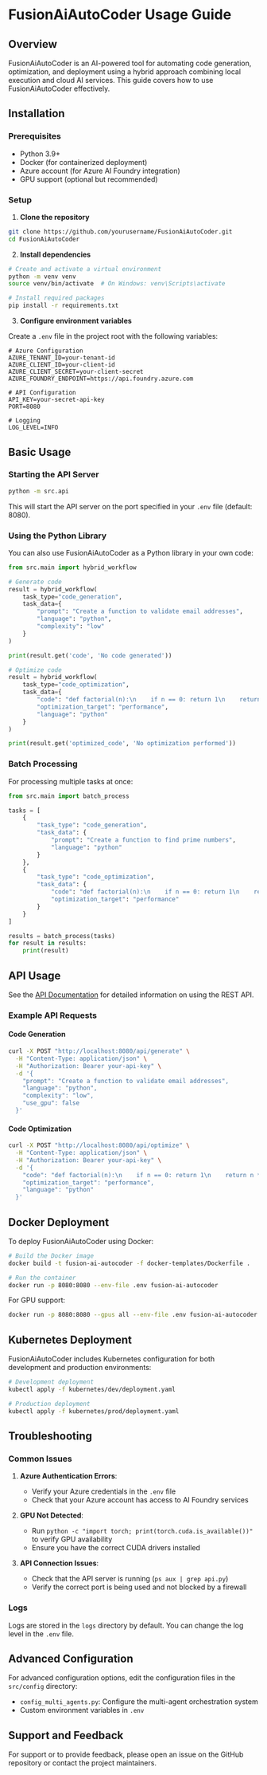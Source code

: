 # FusionAiAutoCoder Usage Guide

## Overview

FusionAiAutoCoder is an AI-powered tool for automating code generation, optimization, and deployment using a hybrid approach combining local execution and cloud AI services. This guide covers how to use FusionAiAutoCoder effectively.

## Installation

### Prerequisites

- Python 3.9+
- Docker (for containerized deployment)
- Azure account (for Azure AI Foundry integration)
- GPU support (optional but recommended)

### Setup

1. **Clone the repository**

```bash
git clone https://github.com/yourusername/FusionAiAutoCoder.git
cd FusionAiAutoCoder
```

2. **Install dependencies**

```bash
# Create and activate a virtual environment
python -m venv venv
source venv/bin/activate  # On Windows: venv\Scripts\activate

# Install required packages
pip install -r requirements.txt
```

3. **Configure environment variables**

Create a `.env` file in the project root with the following variables:

```
# Azure Configuration
AZURE_TENANT_ID=your-tenant-id
AZURE_CLIENT_ID=your-client-id
AZURE_CLIENT_SECRET=your-client-secret
AZURE_FOUNDRY_ENDPOINT=https://api.foundry.azure.com

# API Configuration
API_KEY=your-secret-api-key
PORT=8080

# Logging
LOG_LEVEL=INFO
```

## Basic Usage

### Starting the API Server

```bash
python -m src.api
```

This will start the API server on the port specified in your `.env` file (default: 8080).

### Using the Python Library

You can also use FusionAiAutoCoder as a Python library in your own code:

```python
from src.main import hybrid_workflow

# Generate code
result = hybrid_workflow(
    task_type="code_generation",
    task_data={
        "prompt": "Create a function to validate email addresses",
        "language": "python",
        "complexity": "low"
    }
)

print(result.get('code', 'No code generated'))

# Optimize code
result = hybrid_workflow(
    task_type="code_optimization",
    task_data={
        "code": "def factorial(n):\n    if n == 0: return 1\n    return n * factorial(n-1)",
        "optimization_target": "performance",
        "language": "python"
    }
)

print(result.get('optimized_code', 'No optimization performed'))
```

### Batch Processing

For processing multiple tasks at once:

```python
from src.main import batch_process

tasks = [
    {
        "task_type": "code_generation",
        "task_data": {
            "prompt": "Create a function to find prime numbers",
            "language": "python"
        }
    },
    {
        "task_type": "code_optimization",
        "task_data": {
            "code": "def factorial(n):\n    if n == 0: return 1\n    return n * factorial(n-1)",
            "optimization_target": "performance"
        }
    }
]

results = batch_process(tasks)
for result in results:
    print(result)
```

## API Usage

See the [API Documentation](api.md) for detailed information on using the REST API.

### Example API Requests

#### Code Generation

```bash
curl -X POST "http://localhost:8080/api/generate" \
  -H "Content-Type: application/json" \
  -H "Authorization: Bearer your-api-key" \
  -d '{
    "prompt": "Create a function to validate email addresses",
    "language": "python",
    "complexity": "low",
    "use_gpu": false
  }'
```

#### Code Optimization

```bash
curl -X POST "http://localhost:8080/api/optimize" \
  -H "Content-Type: application/json" \
  -H "Authorization: Bearer your-api-key" \
  -d '{
    "code": "def factorial(n):\n    if n == 0: return 1\n    return n * factorial(n-1)",
    "optimization_target": "performance",
    "language": "python"
  }'
```

## Docker Deployment

To deploy FusionAiAutoCoder using Docker:

```bash
# Build the Docker image
docker build -t fusion-ai-autocoder -f docker-templates/Dockerfile .

# Run the container
docker run -p 8080:8080 --env-file .env fusion-ai-autocoder
```

For GPU support:

```bash
docker run -p 8080:8080 --gpus all --env-file .env fusion-ai-autocoder
```

## Kubernetes Deployment

FusionAiAutoCoder includes Kubernetes configuration for both development and production environments:

```bash
# Development deployment
kubectl apply -f kubernetes/dev/deployment.yaml

# Production deployment
kubectl apply -f kubernetes/prod/deployment.yaml
```

## Troubleshooting

### Common Issues

1. **Azure Authentication Errors**:
   - Verify your Azure credentials in the `.env` file
   - Check that your Azure account has access to AI Foundry services

2. **GPU Not Detected**:
   - Run `python -c "import torch; print(torch.cuda.is_available())"` to verify GPU availability
   - Ensure you have the correct CUDA drivers installed

3. **API Connection Issues**:
   - Check that the API server is running (`ps aux | grep api.py`)
   - Verify the correct port is being used and not blocked by a firewall

### Logs

Logs are stored in the `logs` directory by default. You can change the log level in the `.env` file.

## Advanced Configuration

For advanced configuration options, edit the configuration files in the `src/config` directory:

- `config_multi_agents.py`: Configure the multi-agent orchestration system
- Custom environment variables in `.env`

## Support and Feedback

For support or to provide feedback, please open an issue on the GitHub repository or contact the project maintainers.